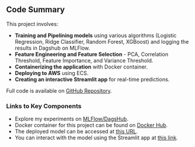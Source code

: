 ## Code Summary

This project involves:
- **Training and Pipelining models** using various algorithms (Logistic Regression, Ridge Classifier, Random Forest, XGBoost) and logging the results in Dagshub on MLFlow.
- **Feature Engineering and Feature Selection** - PCA, Correlation Threshold, Feature Importance, and Variance Threshold.
- **Containerizing the application** with Docker container.
- **Deploying to AWS** using ECS.
- **Creating an interactive Streamlit app** for real-time predictions.

Full code is available on [GitHub Repository](https://github.com/vidyuth-krishna/end-to-end-ml-project).

### Links to Key Components

- Explore my experiments on [MLFlow/DagsHub](https://dagshub.com/vidyuthkrishna03/my-first-repo).
- Docker container for this project can be found on [Docker Hub](https://hub.docker.com/r/v1dyuth/stacking_model_api).
- The deployed model can be accessed at [this URL](http://3.94.209.105:80).
- You can interact with the model using the Streamlit app at [this link](http://3.94.209.105:8501).
